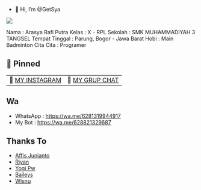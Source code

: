 - 👋 Hi, I’m @GetSya

<img src="https://telegra.ph/file/524870d77c6ce4c7f08a6.jpg">

Nama : Arasya Rafi Putra
Kelas : X - RPL
Sekolah : SMK MUHAMMADIYAH 3 TANGSEL
Tempat Tinggal : Parung, Bogor - Jawa Barat
Hobi : Main Badminton
Cita Cita : Programer

## 📌 Pinned
| | |
| :--- | :--- |
| 📧 [MY INSTAGRAM](https://instagram.com/sofunsyabi.id) | 🔪 [MY GRUP CHAT](https://chat.whatsapp.com/HECLovHbCI6LVVH4Q8FN2C) |

## Wa
- WhatsApp : https://wa.me/6281319944917
- My Bot : https://wa.me/628821329687

## Thanks To
- [Affis Junianto](https://github.com/affisjunianto)
- [Riyan](https://github.com/rtwone)
- [Yogi Pw](https://github.com/yogipw)
- [Baileys](https://github.com/adiwajshing/baileys)
- [Wisnu](https://github.com/)
